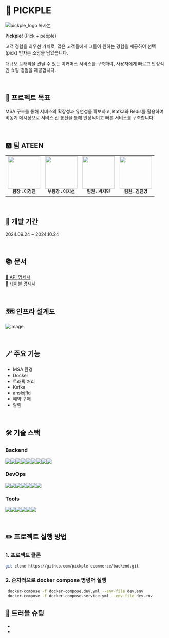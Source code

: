 🥦 PICKPLE
=============
![pickple_logo 복사본](https://github.com/user-attachments/assets/34bb530d-d258-4836-ab36-5830ce1525f8)

**Pickple**! (Pick + people)

고객 경험을 최우선 가치로, 많은 고객들에게 그들이 원하는 경험을 제공하여 선택(pick) 받자는 소망을 담았습니다.

대규모 트래픽을 견딜 수 있는 이커머스 서비스를 구축하여, 사용자에게 빠르고 안정적인 쇼핑 경험을 제공합니다.

<br>

## 🎯 프로젝트 목표

MSA 구조를 통해 서비스의 확장성과 유연성을 확보하고,  Kafka와 Redis를 활용하여 비동기 메시징으로 서비스 간 통신을 통해 안정적이고 빠른 서비스를 구축합니다.

<br>


## 🅰️ 팀 ATEEN
<table>
  <tbody>
    <tr>
      <td align="center"><a href="https://github.com/kyungjinleelee"><img src="https://github.com/kyungjinleelee.png" width="100px;" alt=""/><br /><sub><b>팀장 : 이경진 </b></sub></a><br /></td>
      <td align="center"><a href="https://github.com/easyxun"><img src="https://github.com/easyxun.png" width="100px;" alt=""/><br /><sub><b>부팀장 : 이지선 </b></sub></a><br /></td>
      <td align="center"><a href="https://github.com/MeGuuuun"><img src="https://github.com/MeGuuuun.png" width="100px;" alt=""/><br /><sub><b>팀원 : 박지민 </b></sub></a><br /></td>
      <td align="center"><a href="https://github.com/kimjinmyeong"><img src="https://github.com/kimjinmyeong.png" width="100px;" alt=""/><br /><sub><b>팀원 : 김진명 </b></sub></a><br /></td>
    </tr>
  </tbody>
</table>

<br>

## 📆 개발 기간
2024.09.24 ~ 2024.10.24

<br>

## 📚 문서

[🔗 API 명세서]()   
[🔗 테이블 명세서]()

<br>

## 🗺️ 인프라 설계도

![image](https://github.com/user-attachments/assets/2cb9c935-d668-4eff-8062-b829010212d7)

<br>

## 🪄 주요 기능

* MSA 환경
* Docker
* 트래픽 처리
* Kafka
* ahslxjfld
* 예약 구매
* 알림

<br>

## 🛠️ 기술 스택

### Backend
<img src="https://img.shields.io/badge/JAVA-007396?style=for-the-badge&logo=java&logoColor=white"><img src="https://img.shields.io/badge/Spring-6DB33F?style=for-the-badge&logo=Spring&logoColor=white"><img src="https://img.shields.io/badge/POSTGRESQL-4169E1?style=for-the-badge&logo=postgresql&logoColor=white"><img src="https://img.shields.io/badge/MONGODB-47A248?style=for-the-badge&logo=mongodb&logoColor=white"><img src="https://img.shields.io/badge/REDIS-FF4438?style=for-the-badge&logo=redis&logoColor=white"><img src="https://img.shields.io/badge/apachekafka-231F20?style=for-the-badge&logo=apachekafka&logoColor=white"><img src="https://img.shields.io/badge/Gradle-02303A?style=for-the-badge&logo=gradle&logoColor=white"><img src="https://img.shields.io/badge/springsecurity-6DB33F?style=for-the-badge&logo=springsecurity&logoColor=white"><img src="https://img.shields.io/badge/jsonwebtokens-000000?style=for-the-badge&logo=jsonwebtokens&logoColor=white">


### DevOps
<img src="https://img.shields.io/badge/amazonec2-FF9900?style=for-the-badge&logo=amazonec2&logoColor=white"><img src="https://img.shields.io/badge/amazonrds-527FFF?style=for-the-badge&logo=amazonrds&logoColor=white"><img src="https://img.shields.io/badge/docker-2496ED?style=for-the-badge&logo=docker&logoColor=white"><img src="https://img.shields.io/badge/githubactions-2088FF?style=for-the-badge&logo=githubactions&logoColor=white"><img src="https://img.shields.io/badge/apachejmeter-D22128?style=for-the-badge&logo=apachejmeter&logoColor=white"><img src="https://img.shields.io/badge/prometheus-E6522C?style=for-the-badge&logo=prometheus&logoColor=white"><img src="https://img.shields.io/badge/grafana-F46800?style=for-the-badge&logo=grafana&logoColor=white">


### Tools
<img src="https://img.shields.io/badge/git-F05032?style=for-the-badge&logo=git&logoColor=white"><img src="https://img.shields.io/badge/github-181717?style=for-the-badge&logo=github&logoColor=white"><img src="https://img.shields.io/badge/postman-FF6C37?style=for-the-badge&logo=postman&logoColor=white"><img src="https://img.shields.io/badge/intellijidea-000000?style=for-the-badge&logo=intellijidea&logoColor=white"><img src="https://img.shields.io/badge/slack-4A154B?style=for-the-badge&logo=slack&logoColor=white"><img src="https://img.shields.io/badge/notion-000000?style=for-the-badge&logo=notion&logoColor=white">

<br>

## ✏️ 프로젝트 실행 방법

### 1. 프로젝트 클론

   ```bash
  git clone https://github.com/pickple-ecommerce/backend.git
   ```
### 2. 순차적으로 docker compose 명령어 실행

   ```bash
    docker-compose -f docker-compose.dev.yml --env-file dev.env
    docker-compose -f docker-compose.service.yml --env-file dev.env
   ```

## 🚧 트러블 슈팅

*
*
